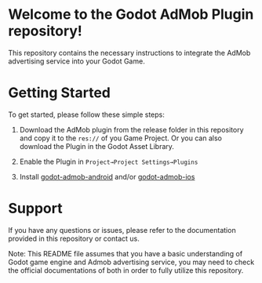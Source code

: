 # Welcome to the **Godot AdMob Plugin** repository!
This repository contains the necessary instructions to integrate the AdMob advertising service into your Godot Game.

# Getting Started
To get started, please follow these simple steps:


1. Download the AdMob plugin from the release folder in this repository and copy it to the `res://` of you Game Project. Or you can also download the Plugin in the Godot Asset Library.

2. Enable the Plugin in `Project→Project Settings→Plugins`

3. Install [godot-admob-android](https://github.com/Poing-Studios/godot-admob-android) and/or [godot-admob-ios](https://github.com/Poing-Studios/godot-admob-ios)

# Support
If you have any questions or issues, please refer to the documentation provided in this repository or contact us.

Note: This README file assumes that you have a basic understanding of Godot game engine and Admob advertising service, you may need to check the official documentations of both in order to fully utilize this repository.